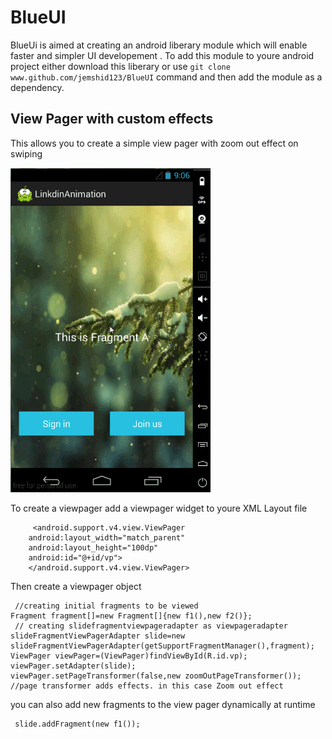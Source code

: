 # BlueUI
BlueUi is aimed at creating an android liberary module which will enable faster and simpler UI developement . To add this module to youre android project either download this liberary or use ` git clone www.github.com/jemshid123/BlueUI `  command and then add the module as a dependency.
 
 <h2>View Pager with custom effects</h2>
 
 <p>This allows you to create a simple view pager with zoom out effect on swiping </p>
 <img src="img/viewpager.gif" alt="View Pager" />
 
To create a viewpager add a viewpager widget to youre XML Layout file 

         <android.support.v4.view.ViewPager
        android:layout_width="match_parent"
        android:layout_height="100dp"
        android:id="@+id/vp">
        </android.support.v4.view.ViewPager>
        
 Then create a viewpager object
 
     //creating initial fragments to be viewed
    Fragment fragment[]=new Fragment[]{new f1(),new f2()};
     // creating slidefragmentviewpageradapter as viewpageradapter  
    slideFragmentViewPagerAdapter slide=new slideFragmentViewPagerAdapter(getSupportFragmentManager(),fragment);
    ViewPager viewPager=(ViewPager)findViewById(R.id.vp);
    viewPager.setAdapter(slide);
    viewPager.setPageTransformer(false,new zoomOutPageTransformer());
    //page transformer adds effects. in this case Zoom out effect
    
 you can also add new fragments to the view pager dynamically at runtime
 
     slide.addFragment(new f1());
   
 
 
 

